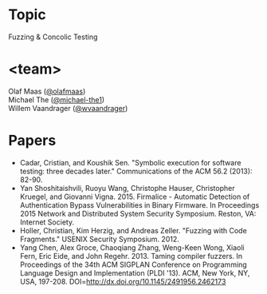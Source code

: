 # Topic

Fuzzing & Concolic Testing

# \<team\>
Olaf Maas ([@olafmaas](https://github.com/olafmaas))  
Michael The ([@michael-the1](https://github.com/michael-the1))  
Willem Vaandrager ([@wvaandrager](https://github.com/wvaandrager))

# Papers

- Cadar, Cristian, and Koushik Sen. "Symbolic execution for software testing: three decades later." Communications of the ACM 56.2 (2013): 82-90.
- Yan Shoshitaishvili, Ruoyu Wang, Christophe Hauser, Christopher Kruegel, and Giovanni Vigna. 2015. Firmalice - Automatic Detection of Authentication Bypass Vulnerabilities in Binary Firmware. In Proceedings 2015 Network and Distributed System Security Symposium. Reston, VA: Internet Society.
- Holler, Christian, Kim Herzig, and Andreas Zeller. "Fuzzing with Code Fragments." USENIX Security Symposium. 2012.
- Yang Chen, Alex Groce, Chaoqiang Zhang, Weng-Keen Wong, Xiaoli Fern, Eric Eide, and John Regehr. 2013. Taming compiler fuzzers. In Proceedings of the 34th ACM SIGPLAN Conference on Programming Language Design and Implementation (PLDI '13). ACM, New York, NY, USA, 197-208. DOI=http://dx.doi.org/10.1145/2491956.2462173
